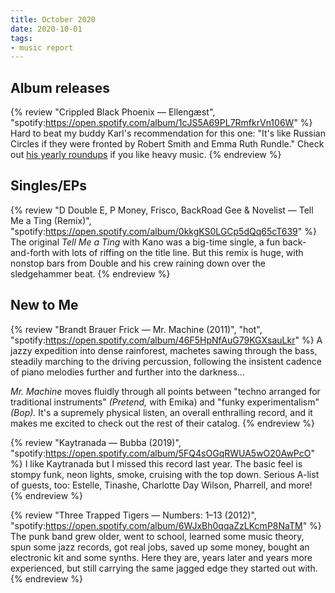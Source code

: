 ```yaml
---
title: October 2020
date: 2020-10-01
tags:
- music report
---
```



## Album releases

{% review "Crippled Black Phoenix — Ellengæst",
  "spotify:https://open.spotify.com/album/1cJS5A69PL7RmfkrVn106W"
%}
  Hard to beat my buddy Karl's recommendation for this one: "It's like Russian Circles if they were fronted by Robert Smith and Emma Ruth Rundle." Check out [his yearly roundups](https://karlgrz.com/) if you like heavy music.
{% endreview %}


## Singles/EPs

{% review "D Double E, P Money, Frisco, BackRoad Gee & Novelist — Tell Me a Ting (Remix)",
  "spotify:https://open.spotify.com/album/0kkgKS0LGCp5dQq65cT639"
%}
  The original _Tell Me a Ting_ with Kano was a big-time single, a fun back-and-forth with lots of riffing on the title line. But this remix is huge, with nonstop bars from Double and his crew raining down over the sledgehammer beat.
{% endreview %}


## New to Me

{% review "Brandt Brauer Frick — Mr. Machine (2011)", "hot",
  "spotify:https://open.spotify.com/album/46F5HpNfAuG79KGXsauLkr"
%}
  A jazzy expedition into dense rainforest, machetes sawing through the bass, steadily marching to the driving percussion, following the insistent cadence of piano melodies further and further into the darkness...

  _Mr. Machine_ moves fluidly through all points between "techno arranged for traditional instruments" _(Pretend,_ with Emika) and "funky experimentalism" _(Bop)._ It's a supremely physical listen, an overall enthralling record, and it makes me excited to check out the rest of their catalog.
{% endreview %}

{% review "Kaytranada — Bubba (2019)",
  "spotify:https://open.spotify.com/album/5FQ4sOGqRWUA5wO20AwPcO"
%}
  I like Kaytranada but I missed this record last year. The basic feel is stompy funk, neon lights, smoke, cruising with the top down. Serious A-list of guests, too: Estelle, Tinashe, Charlotte Day Wilson, Pharrell, and more!
{% endreview %}

{% review "Three Trapped Tigers — Numbers: 1–13 (2012)",
  "spotify:https://open.spotify.com/album/6WJxBh0qqaZzLKcmP8NaTM"
%}
  The punk band grew older, went to school, learned some music theory, spun some jazz records, got real jobs, saved up some money, bought an electronic kit and some synths. Here they are, years later and years more experienced, but still carrying the same jagged edge they started out with.
{% endreview %}
